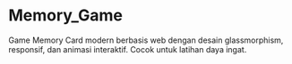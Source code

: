 # Memory_Game
Game Memory Card modern berbasis web dengan desain glassmorphism, responsif, dan animasi interaktif. Cocok untuk latihan daya ingat.
